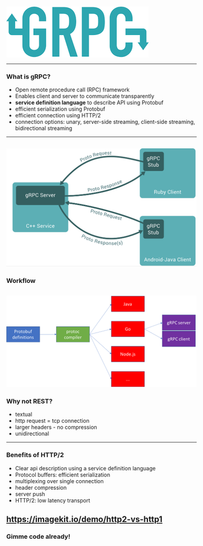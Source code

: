 <span class="menu-title" style="display: none">Code Presenting</span>
![Image](img/grpc.png)

---
<span class="menu-title" style="display: none">Working With Code Blocks</span>

### What is gRPC?
- Open remote procedure call (RPC) framework
- Enables client and server to communicate transparently
- **service definition language** to describe API using Protobuf
- efficient serialization using Protobuf
- efficient connection using HTTP/2
- connection options: unary, server-side streaming, client-side streaming, bidirectional streaming 
---
![Image](img/grpc_overview.png)
---
### Workflow
![Image](img/grpc_workflow.png)
---
### Why not REST?
- textual
- http request = tcp connection
- larger headers - no compression
- unidirectional  
---
### Benefits of HTTP/2
- Clear api description using a service definition language
- Protocol buffers: efficient serialization
- multiplexing over single connection
- header compression
- server push
- HTTP/2: low latency transport  

https://imagekit.io/demo/http2-vs-http1
---
### Gimme code already!
